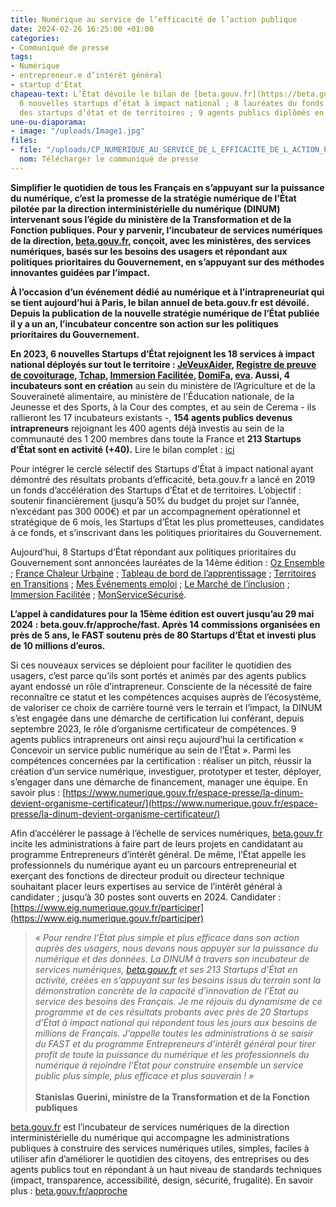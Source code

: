 ```yaml
---
title: Numérique au service de l’efficacité de l’action publique
date: 2024-02-26 16:25:00 +01:00
categories:
- Communiqué de presse
tags:
- Numérique
- entrepreneur.e d’intérêt général
- startup d'État
chapeau-text: L’État dévoile le bilan de [beta.gouv.fr](https://beta.gouv.fr/) avec
  6 nouvelles startups d’état à impact national ; 8 lauréates du fonds d’accélération
  des startups d’état et de territoires ; 9 agents publics diplômés en 2023.
une-ou-diaporama:
- image: "/uploads/Image1.jpg"
files:
- file: "/uploads/CP_NUMERIQUE_AU_SERVICE_DE_L_EFFICACITE_DE_L_ACTION_PUBLIQUE_BILAN_BETA.GOUV.FR-fb911b.pdf"
  nom: Télécharger le communiqué de presse
---
```


**Simplifier le quotidien de tous les Français en s’appuyant sur la puissance du numérique, c’est la promesse de la stratégie numérique de l’État pilotée par la direction interministérielle du numérique (DINUM) intervenant sous l’égide du ministère de la Transformation et de la Fonction publiques. Pour y parvenir, l’incubateur de services numériques de la direction, [beta.gouv.fr](https://beta.gouv.fr/), conçoit, avec les ministères, des services numériques, basés sur les besoins des usagers et répondant aux politiques prioritaires du Gouvernement, en s’appuyant sur des méthodes innovantes guidées par l’impact.**

**À l’occasion d’un événement dédié au numérique et à l’intrapreneuriat qui se tient aujourd’hui à Paris, le bilan annuel de beta.gouv.fr est dévoilé. Depuis la publication de la nouvelle stratégie numérique de l’État publiée il y a un an, l’incubateur concentre son action sur les politiques prioritaires du Gouvernement.**

**En 2023, 6 nouvelles Startups d’État rejoignent les 18 services à impact national déployés sur tout le territoire : [JeVeuxAider](https://beta.gouv.fr/startups/jeveuxaider.html), [Registre de preuve de covoiturage](https://covoiturage.beta.gouv.fr/), [Tchap](https://beta.gouv.fr/startups/tchap.html), [Immersion Facilitée](https://immersion-facile.beta.gouv.fr/), [DomiFa](https://beta.gouv.fr/startups/domifa.html), [eva](https://eva.beta.gouv.fr/).
Aussi, 4 incubateurs sont en création** au sein du ministère de l’Agriculture et de la Souveraineté alimentaire, au ministère de l'Éducation nationale, de la Jeunesse et des Sports, à la Cour des comptes, et au sein de Cerema - ils rallieront les 17 incubateurs existants -, **154 agents publics devenus intrapreneurs** rejoignant les 400 agents déjà investis au sein de la communauté des 1 200 membres dans toute la France et **213 Startups d’État sont en activité (\+40).**
Lire le bilan complet : [ici](https://beta.gouv.fr/content/docs/betagouv_presentation.pdf)

Pour intégrer le cercle sélectif des Startups d’État à impact national ayant démontré des résultats probants d’efficacité, beta.gouv.fr a lancé en 2019 un fonds d’accélération des Startups d’État et de territoires. L’objectif : soutenir financièrement (jusqu’à 50% du budget du projet sur l’année, n’excédant pas 300 000€) et par un accompagnement opérationnel et stratégique de 6 mois, les Startups d’État les plus prometteuses, candidates à ce fonds, et s’inscrivant dans les politiques prioritaires du Gouvernement.

Aujourd’hui, 8 Startups d’État répondant aux politiques prioritaires du Gouvernement sont annoncées lauréates de la 14ème édition : [Oz Ensemble](https://ozensemble.fabrique.social.gouv.fr/) ; [France Chaleur Urbaine](https://france-chaleur-urbaine.beta.gouv.fr/) ; [Tableau de bord de l’apprentissage](https://cfas.apprentissage.beta.gouv.fr/) ; [Territoires en Transitions](https://www.territoiresentransitions.fr/) ; [Mes Événements emploi](https://mesevenementsemploi.francetravail.fr/mes-evenements-emploi/evenements) ; [Le Marché de l’inclusion](https://lemarche.inclusion.beta.gouv.fr/) ; [Immersion Facilitée](https://immersion-facile.beta.gouv.fr/) ; [MonServiceSécurisé](https://www.monservicesecurise.ssi.gouv.fr/).

**L’appel à candidatures pour la 15ème édition est ouvert jusqu’au 29 mai 2024 : beta.gouv.fr/approche/fast. Après 14 commissions organisées en près de 5 ans, le FAST soutenu près de 80 Startups d’État et investi plus de 10 millions d’euros.**

Si ces nouveaux services se déploient pour faciliter le quotidien des usagers, c’est parce qu’ils sont portés et animés par des agents publics ayant endossé un rôle d’intrapreneur. Consciente de la nécessité de faire reconnaître ce statut et les compétences acquises auprès de l’écosystème, de valoriser ce choix de carrière tourné vers le terrain et l’impact, la DINUM s’est engagée dans une démarche de certification lui conférant, depuis septembre 2023, le rôle d’organisme certificateur de compétences. 9 agents publics intrapreneurs ont ainsi reçu aujourd’hui la certification « Concevoir un service public numérique au sein de l’État ». Parmi les compétences concernées par la certification : réaliser un pitch, réussir la création d’un service numérique, investiguer, prototyper et tester, déployer, s’engager dans une démarche de financement, manager une équipe. 
En savoir plus : [https://www.numerique.gouv.fr/espace-presse/la-dinum-devient-organisme-certificateur/](https://www.numerique.gouv.fr/espace-presse/la-dinum-devient-organisme-certificateur/)

Afin d’accélérer le passage à l’échelle de services numériques, [beta.gouv.fr](https://beta.gouv.fr/) incite les administrations à faire part de leurs projets en candidatant au programme Entrepreneurs d’intérêt général. De même, l’État appelle les professionnels du numérique ayant eu un parcours entrepreneurial et exerçant des fonctions de directeur produit ou directeur technique souhaitant placer leurs expertises au service de l’intérêt général à candidater ; jusqu’à 30 postes sont ouverts en 2024.
Candidater : [https://www.eig.numerique.gouv.fr/participer](https://www.eig.numerique.gouv.fr/participer)

> *« Pour rendre l’État plus simple et plus efficace dans son action auprès des usagers, nous devons nous appuyer sur la puissance du numérique et des données. La DINUM à travers son incubateur de services numériques, [beta.gouv.fr](https://beta.gouv.fr/) et ses 213 Startups d’État en activité, créées en s’appuyant sur les besoins issus du terrain sont la démonstration concrète de la capacité d’innovation de l’État au service des besoins des Français. Je me réjouis du dynamisme de ce programme et de ces résultats probants avec près de 20 Startups d’État à impact national qui répondent tous les jours aux besoins de millions de Français. J’appelle toutes les administrations à se saisir du FAST et du programme Entrepreneurs d’intérêt général pour tirer profit de toute la puissance du numérique et les professionnels du numérique à rejoindre l’État pour construire ensemble un service public plus simple, plus efficace et plus souverain ! »*
> <br>
> <br>**Stanislas Guerini, ministre de la Transformation et de la Fonction publiques**

[beta.gouv.fr](https://beta.gouv.fr/) est l’incubateur de services numériques de la direction interministérielle du numérique qui accompagne les administrations publiques à construire des services numériques utiles, simples, faciles à utiliser afin d’améliorer le quotidien des citoyens, des entreprises ou des agents publics tout en répondant à un haut niveau de standards techniques (impact, transparence, accessibilité, design, sécurité, frugalité). 
En savoir plus : [beta.gouv.fr/approche ](beta.gouv.fr/approche )    
